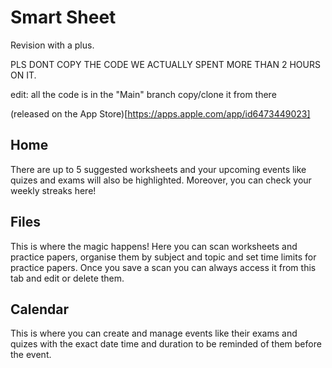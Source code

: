 # Smart Sheet

Revision with a plus.

PLS DONT COPY THE CODE WE ACTUALLY SPENT MORE THAN 2 HOURS ON IT.

edit: all the code is in the "Main" branch copy/clone it from there

(released on the App Store)[https://apps.apple.com/app/id6473449023]

## Home
There are up to 5 suggested worksheets and your upcoming events like quizes and exams will also be highlighted. Moreover, you can check your weekly streaks here!

## Files
This is where the magic happens! Here you can scan worksheets and practice papers, organise them by subject and topic and set time limits for practice papers. Once you save a scan you can always access it from this tab and edit or delete them.

## Calendar
This is where you can create and manage events like their exams and quizes with the exact date time and duration to be reminded of them before the event.
